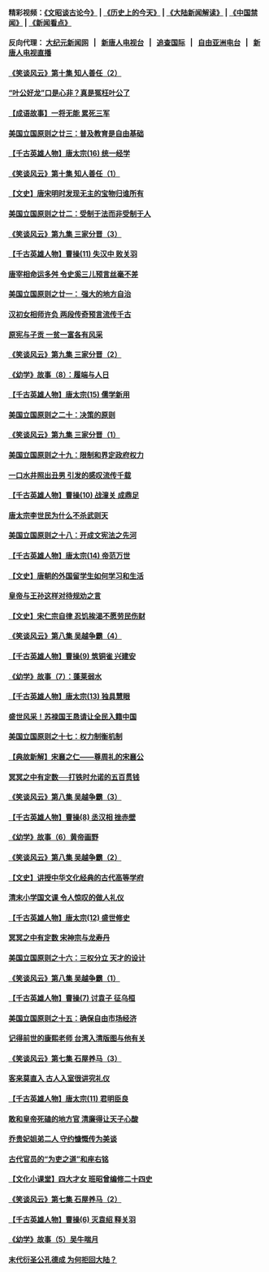 #### 精彩视频：[《文昭谈古论今》](http://107.191.53.159/wenzhao) | [《历史上的今天》](http://107.191.53.159/today-in-history) | [《大陆新闻解读》](http://107.191.53.159/ntdtv-comedy) | [《中国禁闻》](http://107.191.53.159/ntdtv-news) | [《新闻看点》](http://107.191.53.159/news-insight) 

 #### 反向代理： [大纪元新闻网](http://107.191.53.159:10080/) &nbsp;&nbsp;|&nbsp;&nbsp; [新唐人电视台](http://107.191.53.159:8000/) &nbsp;&nbsp;|&nbsp;&nbsp; [追查国际](http://107.191.53.159:10010/) &nbsp;&nbsp;|&nbsp;&nbsp; [自由亚洲电台](http://107.191.53.159:9800/) &nbsp;&nbsp;|&nbsp;&nbsp; [新唐人电视直播](http://107.191.53.159/) 

#### [《笑谈风云》第十集 知人善任（2）](../pages/nsc975/n11044937.md?t=02180225) 

#### [“叶公好龙”口是心非？真是冤枉叶公了](../pages/nsc975/n11008777.md?t=02180225) 

#### [【成语故事】一将无能 累死三军](../pages/nsc975/n11046538.md?t=02180225) 

#### [美国立国原则之廿三：普及教育是自由基础](../pages/nsc975/n11044655.md?t=02180225) 

#### [【千古英雄人物】唐太宗(16) 统一经学](../pages/nsc975/n8046259.md?t=02180225) 

#### [《笑谈风云》第十集 知人善任（1）](../pages/nsc975/n11032532.md?t=02180225) 

#### [【文史】唐宋明时发现无主的宝物归谁所有](../pages/nsc975/n11036075.md?t=02180225) 

#### [美国立国原则之廿二：受制于法而非受制于人](../pages/nsc975/n11038266.md?t=02180225) 

#### [《笑谈风云》第九集 三家分晋（3）](../pages/nsc975/n11028646.md?t=02180225) 

#### [【千古英雄人物】曹操(11) 失汉中 败关羽](../pages/nsc975/n7783328.md?t=02180225) 

#### [唐宰相命运多舛 令史奚三儿预言丝毫不差](../pages/nsc975/n334750.md?t=02180225) 

#### [美国立国原则之廿一： 强大的地方自治](../pages/nsc975/n11036069.md?t=02180225) 

#### [汉初女相师许负 两段传奇预言流传千古](../pages/nsc975/n11035453.md?t=02180225) 

#### [原宪与子贡 一贫一富各有风采](../pages/nsc975/n11013094.md?t=02180225) 

#### [《笑谈风云》第九集 三家分晋（2）](../pages/nsc975/n11028610.md?t=02180225) 

#### [《幼学》故事（8）：履端与人日](../pages/nsc975/n10990550.md?t=02180225) 

#### [【千古英雄人物】唐太宗(15) 儒学新用](../pages/nsc975/n8046225.md?t=02180225) 

#### [美国立国原则之二十：决策的原则](../pages/nsc975/n11034691.md?t=02180225) 

#### [《笑谈风云》第九集 三家分晋（1）](../pages/nsc975/n11028591.md?t=02180225) 

#### [美国立国原则之十九：限制和界定政府权力](../pages/nsc975/n11023895.md?t=02180225) 

#### [一口水井照出丑男 引发的感叹流传千载](../pages/nsc975/n11004598.md?t=02180225) 

#### [【千古英雄人物】曹操(10) 战潼关 成鼎足](../pages/nsc975/n7779963.md?t=02180225) 

#### [唐太宗李世民为什么不杀武则天](../pages/nsc975/n11034040.md?t=02180225) 

#### [美国立国原则之十八：开成文宪法之先河](../pages/nsc975/n11008526.md?t=02180225) 

#### [【千古英雄人物】唐太宗(14) 帝范万世](../pages/nsc975/n8034234.md?t=02180225) 

#### [【文史】唐朝的外国留学生如何学习和生活](../pages/nsc975/n11010825.md?t=02180225) 

#### [皇帝与王孙这样对待规劝之言](../pages/nsc975/n10994666.md?t=02180225) 

#### [【文史】宋仁宗自律 忍饥挨渴不愿劳民伤财](../pages/nsc975/n10997349.md?t=02180225) 

#### [《笑谈风云》第八集 吴越争霸（4）](../pages/nsc975/n11010924.md?t=02180225) 

#### [【千古英雄人物】曹操(9) 筑铜雀 兴建安](../pages/nsc975/n7662497.md?t=02180225) 

#### [《幼学》故事（7）：蓬莱弱水](../pages/nsc975/n10990547.md?t=02180225) 

#### [【千古英雄人物】唐太宗(13) 独具慧眼](../pages/nsc975/n8034179.md?t=02180225) 

#### [盛世风采！苏禄国王恳请让全民入籍中国](../pages/nsc975/n10992284.md?t=02180225) 

#### [美国立国原则之十七：权力制衡机制](../pages/nsc975/n11002624.md?t=02180225) 

#### [【典故新解】宋襄之仁——尊周礼的宋襄公](../pages/nsc975/n11018653.md?t=02180225) 

#### [冥冥之中有定数──打铁时允诺的五百贯钱](../pages/nsc975/n334213.md?t=02180225) 

#### [《笑谈风云》第八集 吴越争霸（3）](../pages/nsc975/n11010889.md?t=02180225) 

#### [【千古英雄人物】曹操(8) 丞汉相 挫赤壁](../pages/nsc975/n7662490.md?t=02180225) 

#### [《幼学》故事（6）黄帝画野](../pages/nsc975/n10990546.md?t=02180225) 

#### [《笑谈风云》第八集 吴越争霸（2）](../pages/nsc975/n10996834.md?t=02180225) 

#### [【文史】讲授中华文化经典的古代高等学府](../pages/nsc975/n11003895.md?t=02180225) 

#### [清末小学国文课 令人惊叹的做人礼仪](../pages/nsc975/n10980226.md?t=02180225) 

#### [【千古英雄人物】唐太宗(12) 盛世修史](../pages/nsc975/n8034115.md?t=02180225) 

#### [冥冥之中有定数 宋神宗与龙寿丹](../pages/nsc975/n11008770.md?t=02180225) 

#### [美国立国原则之十六：三权分立 天才的设计](../pages/nsc975/n10991293.md?t=02180225) 

#### [《笑谈风云》第八集 吴越争霸（1）](../pages/nsc975/n10987751.md?t=02180225) 

#### [【千古英雄人物】曹操(7) 讨袁子 征乌桓](../pages/nsc975/n7662459.md?t=02180225) 

#### [美国立国原则之十五：确保自由市场经济](../pages/nsc975/n10957715.md?t=02180225) 

#### [记得前世的康熙老师 台湾入清版图与他有关](../pages/nsc975/n11004761.md?t=02180225) 

#### [《笑谈风云》第七集 石屋养马（3）](../pages/nsc975/n10964155.md?t=02180225) 

#### [客来莫直入 古人入室很讲究礼仪](../pages/nsc975/n11002636.md?t=02180225) 

#### [【千古英雄人物】唐太宗(11) 君明臣良](../pages/nsc975/n8030388.md?t=02180225) 

#### [敢和皇帝死磕的地方官 清廉得让天子心酸](../pages/nsc975/n10999336.md?t=02180225) 

#### [乔贵妃姐弟二人 守约慷慨传为美谈](../pages/nsc975/n10842491.md?t=02180225) 

#### [古代官员的“为吏之道”和座右铭](../pages/nsc975/n10989890.md?t=02180225) 

#### [【文化小课堂】四大才女 班昭曾编修二十四史](../pages/nsc975/n10996143.md?t=02180225) 

#### [《笑谈风云》第七集 石屋养马（2）](../pages/nsc975/n10964109.md?t=02180225) 

#### [【千古英雄人物】曹操(6) 灭袁绍 释关羽](../pages/nsc975/n7662436.md?t=02180225) 

#### [《幼学》故事（5）吴牛喘月](../pages/nsc975/n10806013.md?t=02180225) 

#### [末代衍圣公孔德成 为何拒回大陆？](../pages/nsc975/n10992548.md?t=02180225) 

